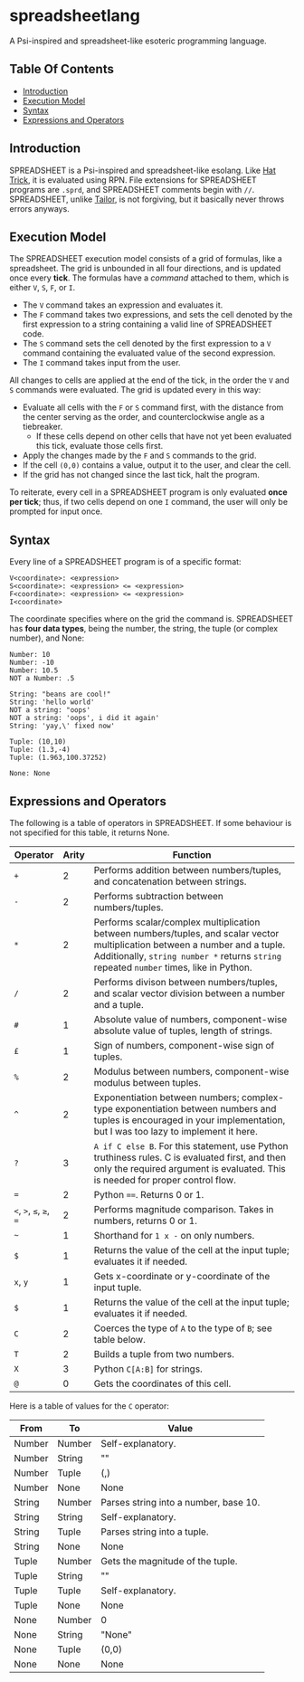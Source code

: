 # spreadsheetlang
A Psi-inspired and spreadsheet-like esoteric programming language.

## Table Of Contents

* [Introduction](https://github.com/wompking/spreadsheetlang/#introduction)
* [Execution Model](https://github.com/wompking/spreadsheetlang/#execution-model)
* [Syntax](https://github.com/wompking/spreadsheetlang/#syntax)
* [Expressions and Operators](https://github.com/wompking/spreadsheetlang/#expressions-and-operators)

## Introduction
SPREADSHEET is a Psi-inspired and spreadsheet-like esolang. Like [Hat Trick](https://github.com/wompking/tailorlang), it is evaluated using RPN. File extensions for SPREADSHEET programs are `.sprd`, and SPREADSHEET comments begin with `//`. SPREADSHEET, unlike [Tailor](https://github.com/wompking/tailorlang), is not forgiving, but it basically never throws errors anyways.

## Execution Model
The SPREADSHEET execution model consists of a grid of formulas, like a spreadsheet. The grid is unbounded in all four directions, and is updated once every **tick**.
The formulas have a *command* attached to them, which is either `V`, `S`, `F`, or `I`.
* The `V` command takes an expression and evaluates it. 
* The `F` command takes two expressions, and sets the cell denoted by the first expression to a string containing a valid line of SPREADSHEET code.
* The `S` command sets the cell denoted by the first expression to a `V` command containing the evaluated value of the second expression.
* The `I` command takes input from the user.

All changes to cells are applied at the end of the tick, in the order the `V` and `S` commands were evaluated.
The grid is updated every in this way:

* Evaluate all cells with the `F` or `S` command first, with the distance from the center serving as the order, and counterclockwise angle as a tiebreaker.
  * If these cells depend on other cells that have not yet been evaluated this tick, evaluate those cells first.
* Apply the changes made by the `F` and `S` commands to the grid.
* If the cell `(0,0)` contains a value, output it to the user, and clear the cell.
* If the grid has not changed since the last tick, halt the program.

To reiterate, every cell in a SPREADSHEET program is only evaluated **once per tick**; thus, if two cells depend on one `I` command, the user will only be prompted for input once.
## Syntax
Every line of a SPREADSHEET program is of a specific format:

```
V<coordinate>: <expression>
S<coordinate>: <expression> <= <expression>
F<coordinate>: <expression> <= <expression>
I<coordinate>
```
The coordinate specifies where on the grid the command is.
SPREADSHEET has **four data types**, being the number, the string, the tuple (or complex number), and None:
```
Number: 10
Number: -10
Number: 10.5
NOT a Number: .5

String: "beans are cool!"
String: 'hello world'
NOT a string: "oops'
NOT a string: 'oops', i did it again'
String: 'yay,\' fixed now'

Tuple: (10,10)
Tuple: (1.3,-4)
Tuple: (1.963,100.37252)

None: None
```

## Expressions and Operators

The following is a table of operators in SPREADSHEET. If some behaviour is not specified for this table, it returns None.

| Operator | Arity | Function |
|----------|-------|----------|
| `+` | 2 | Performs addition between numbers/tuples, and concatenation between strings. |
| `-` | 2 | Performs subtraction between numbers/tuples. |
| `*` | 2 | Performs scalar/complex multiplication between numbers/tuples, and scalar vector multiplication between a number and a tuple. Additionally, `string number *` returns `string` repeated `number` times, like in Python. |
| `/` | 2 | Performs divison between numbers/tuples, and scalar vector division between a number and a tuple. |
| `#` | 1 | Absolute value of numbers, component-wise absolute value of tuples, length of strings. |
| `£` | 1 | Sign of numbers, component-wise sign of tuples. |
| `%` | 2 | Modulus between numbers, component-wise modulus between tuples. |
| `^` | 2 | Exponentiation between numbers; complex-type exponentiation between numbers and tuples is encouraged in your implementation, but I was too lazy to implement it here. |
| `?` | 3 | `A if C else B`. For this statement, use Python truthiness rules. C is evaluated first, and then only the required argument is evaluated. This is needed for proper control flow. |
| `=` | 2 | Python `==`. Returns 0 or 1. |
| `<`, `>`, `≤`, `≥`, `=` | 2 | Performs magnitude comparison. Takes in numbers, returns 0 or 1. |
| `~` | 1 | Shorthand for `1 x -` on only numbers. |
| `$` | 1 | Returns the value of the cell at the input tuple; evaluates it if needed. |
| `x`, `y` | 1 | Gets x-coordinate or y-coordinate of the input tuple. |
| `$` | 1 | Returns the value of the cell at the input tuple; evaluates it if needed. |
| `C` | 2 | Coerces the type of `A` to the type of `B`; see table below. |
| `T` | 2 | Builds a tuple from two numbers. |
| `X` | 3 | Python `C[A:B]` for strings. |
| `@` | 0 | Gets the coordinates of this cell. |

Here is a table of values for the `C` operator:

| From | To | Value |
|----------|-------|----------|
| Number | Number | Self-explanatory. |
| Number | String | "<number>" |
| Number | Tuple | (<number>,<number>) |
| Number | None | None |
| String | Number | Parses string into a number, base 10. |
| String | String | Self-explanatory. |
| String | Tuple | Parses string into a tuple. |
| String | None | None |
| Tuple | Number | Gets the magnitude of the tuple. |
| Tuple | String | "<tuple>" |
| Tuple | Tuple | Self-explanatory. |
| Tuple | None | None |
| None | Number | 0 |
| None | String | "None" |
| None | Tuple | (0,0) |
| None | None | None |
